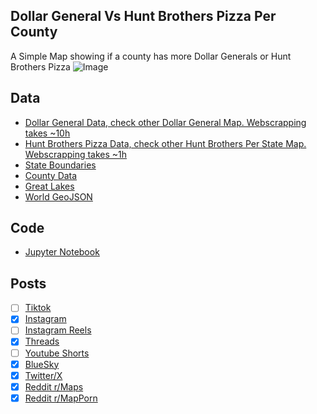 ## Dollar General Vs Hunt Brothers Pizza Per County
A Simple Map showing if a county has more Dollar Generals or Hunt Brothers Pizza
![Image](https://drive.google.com/uc?export=view&id=1ABzzkmxZI1rCGC1dSXsrTyL167cSimCz)

## Data
* [Dollar General Data, check other Dollar General Map. Webscrapping takes ~10h](../../stores/Dollar_Generals_Per_State/)
* [Hunt Brothers Pizza Data, check other Hunt Brothers Per State Map. Webscrapping takes ~1h](../../restaurants/Hunt_Brothers_Per_State/)
* [State Boundaries](https://www.census.gov/geographies/mapping-files/time-series/geo/carto-boundary-file.html)
* [County Data](https://www.census.gov/geographies/mapping-files/time-series/geo/carto-boundary-file.html)
* [Great Lakes](https://usicecenter.gov/Products/GreatLakesData)
* [World GeoJSON](https://public.opendatasoft.com/explore/dataset/world-administrative-boundaries/export/?flg=en-us)

## Code
* [Jupyter Notebook](FormatData.ipynb)

## Posts
- [ ] [Tiktok]()
- [x] [Instagram](https://www.instagram.com/p/DF3ST3dyaQn/)
- [ ] [Instagram Reels]()
- [x] [Threads](https://www.threads.net/@vinemapper/post/DF3SUdCSqD4)
- [ ] [Youtube Shorts]()
- [x] [BlueSky](https://bsky.app/profile/vinemapper.bsky.social/post/3lhreirr4hk2a)
- [x] [Twitter/X](https://x.com/VineMapper/status/1888671695432478800)
- [x] [Reddit r/Maps](https://www.reddit.com/r/Maps/comments/1ilmvye/dollar_general_vs_hunt_brothers_pizza_per_county/)
- [x] [Reddit r/MapPorn](https://www.reddit.com/r/MapPorn/comments/1ilmvpz/dollar_general_vs_hunt_brothers_per_county/)

